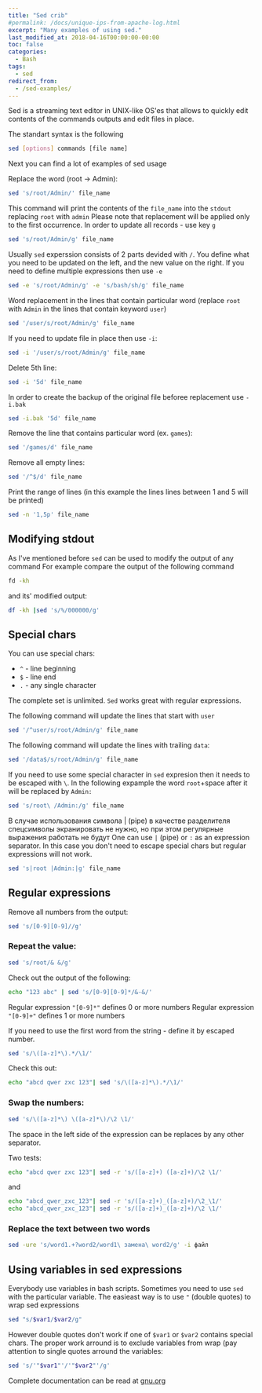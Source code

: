 ```yaml
---
title: "Sed crib"
#permalink: /docs/unique-ips-from-apache-log.html
excerpt: "Many examples of using sed."
last_modified_at: 2018-04-16T00:00:00-00:00
toc: false
categories:
  - Bash
tags:
  - sed
redirect_from:
  - /sed-examples/
---
```


Sed is a streaming text editor in UNIX-like OS'es that allows to quickly edit contents of the commands outputs and edit files in place.

The standart syntax is the following
```bash
sed [options] commands [file name]
```

Next you can find a lot of examples of sed usage

Replace the word (root -> Admin):

```bash
sed 's/root/Admin/' file_name
```

This command will print the contents of the `file_name` into the `stdout` replacing `root` with `admin`
Please note that replacement will be applied only to the first occurrence.
In order to update all records - use key `g`
```bash
sed 's/root/Admin/g' file_name
```

Usually `sed` experssion consists of 2 parts devided with `/`. You define what you need to be updated on the left, and the new value on the right.
If you need to define multiple expressions then use `-e`
```bash
sed -e 's/root/Admin/g' -e 's/bash/sh/g' file_name
```

Word replacement in the lines that contain particular word (replace `root` with `Admin` in the lines that contain keyword `user`)
```bash
sed '/user/s/root/Admin/g' file_name
```

If you need to update file in place then use `-i`:

```bash
sed -i '/user/s/root/Admin/g' file_name
```

Delete 5th line:
```bash
sed -i '5d' file_name
```

In order to create the backup of the original file beforee replacement use `-i.bak`

```bash
sed -i.bak '5d' file_name
```

Remove the line that contains particular word (ex. `games`):
```bash
sed '/games/d' file_name
```
Remove all empty lines:
```bash
sed '/^$/d' file_name
```

Print the range of lines (in this example the lines lines between 1 and 5 will be printed)
```bash
sed -n '1,5p' file_name
```

## Modifying stdout
As I've mentioned before `sed` can be used to modify the output of any command
For example compare the output of the following command
```bash
fd -kh
```

and its' modified output:
```bash
df -kh |sed 's/%/000000/g'
```

## Special chars

You can use special chars:
* `^` - line beginning
* `$` - line end
* `.` - any single character

The complete set is unlimited. `Sed` works great with regular expressions.


The following command will update the lines that start with `user`

```bash
sed '/^user/s/root/Admin/g' file_name
```

The following command will update the lines with trailing `data`:

```bash
sed '/data$/s/root/Admin/g' file_name
```

If you need to use some special character in `sed` expresion then it needs to be escaped with `\`.
In the following expample the word `root`+space after it will be replaced by `Admin:`
```bash
sed 's/root\ /Admin:/g' file_name
```

В случае использования символа | (pipe) в качестве разделителя спецсимволы экранировать не нужно, но при этом регулярные выражения работать не будут
One can use `|` (pipe) or `:` as an expression separator. In this case you don't need to escape special chars but regular expressions will not work.
```bash
sed 's|root |Admin:|g' file_name
```
## Regular expressions
Remove all numbers from the output:
```bash
sed 's/[0-9][0-9]//g'
```

### Repeat the value:

```bash
sed 's/root/& &/g'
```

Check out the output of the following:
```bash
echo "123 abc" | sed 's/[0-9][0-9]*/&-&/'
```

Regular expression `"[0-9]*"` defines 0 or more numbers
Regular expression `"[0-9]+"` defines 1 or more numbers

If you need to use the first word from the string - define it by escaped number.
```bash
sed 's/\([a-z]*\).*/\1/'
```

Check this out:
```bash
echo "abcd qwer zxc 123"| sed 's/\([a-z]*\).*/\1/'
```

### Swap the numbers:
```bash
sed 's/\([a-z]*\) \([a-z]*\)/\2 \1/'
```

The space in the left side of the expression can be replaces by any other separator.

Two tests:
```bash
echo "abcd qwer zxc 123"| sed -r 's/([a-z]+) ([a-z]+)/\2 \1/'
```
and
```bash
echo "abcd_qwer_zxc_123"| sed -r 's/([a-z]+)_([a-z]+)/\2_\1/'
echo "abcd_qwer_zxc_123"| sed -r 's/([a-z]+)_([a-z]+)/\2 \1/'
```

### Replace the text between two words

```bash
sed -ure 's/word1.+?word2/word1\ замена\ word2/g' -i файл
```

## Using variables in sed expressions
Everybody use variables in bash scripts. Sometimes you need to use `sed` with the particular variable.
The easieast way is to use `"` (double quotes) to wrap sed expressions

```bash
sed "s/$var1/$var2/g"
```

However double quotes don't work if one of `$var1` or `$var2` contains special chars. The proper work arround is to exclude variables from wrap (pay attention to single quotes arround the variables:

```bash
sed 's/'"$var1"'/'"$var2"'/g'
```

Complete documentation can be read at [gnu.org](https://www.gnu.org/software/sed/manual/sed.html)
